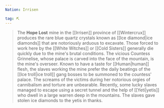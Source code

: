 ```yaml
---
Nation: Irrisen

tag: ⛏️
---
```


> The **Hope Lost** mine in the [[Irrisen]] province of [[Wintercrux]] produces the rare blue quartz crystals known as [[Ice diamond|ice diamonds]] that are notoriously arduous to excavate. Those forced to work here by the [[White Witches]] or [[Cold Sisters]] generally die quickly due to the mine's brutal conditions.
> The vicious Countess Grinnelise, whose palace is carved into the face of the mountain, is the mine's overseer. Known to have a taste for [[Human|human]] flesh, the slaves working the mine prefer the daily beatings of the [[Ice troll|ice troll]] gang bosses to be summoned to the countess' palace. The screams of the victims during her notorious orgies of cannibalism and torture are unbearable.
> Recently, some lucky slaves managed to escape using a secret tunnel and the help of [[Yeti|yetis]] who dwell in a large warren deep in the mountains. The slaves gave stolen ice diamonds to the yetis in thanks.








